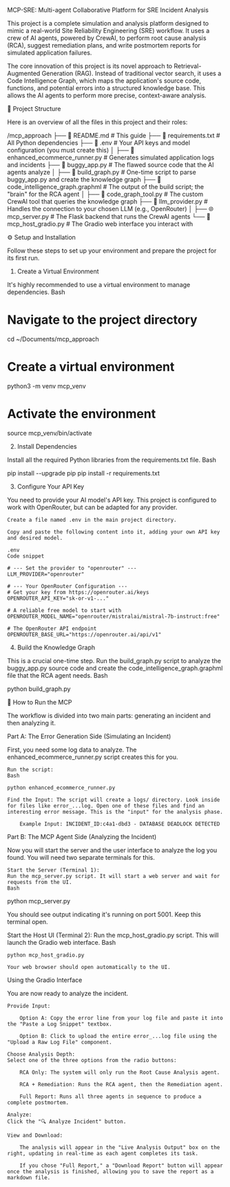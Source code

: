 MCP-SRE: Multi-agent Collaborative Platform for SRE Incident Analysis

This project is a complete simulation and analysis platform designed to mimic a real-world Site Reliability Engineering (SRE) workflow. It uses a crew of AI agents, powered by CrewAI, to perform root cause analysis (RCA), suggest remediation plans, and write postmortem reports for simulated application failures.

The core innovation of this project is its novel approach to Retrieval-Augmented Generation (RAG). Instead of traditional vector search, it uses a Code Intelligence Graph, which maps the application's source code, functions, and potential errors into a structured knowledge base. This allows the AI agents to perform more precise, context-aware analysis.

📂 Project Structure

Here is an overview of all the files in this project and their roles:

/mcp_approach
├── 📄 README.md                 # This guide
├── 📄 requirements.txt           # All Python dependencies
├── 📄 .env                      # Your API keys and model configuration (you must create this)
│
├── 🤖 enhanced_ecommerce_runner.py # Generates simulated application logs and incidents
├── 🐛 buggy_app.py                # The flawed source code that the AI agents analyze
│
├── 🧠 build_graph.py               # One-time script to parse buggy_app.py and create the knowledge graph
├── 🧠 code_intelligence_graph.graphml # The output of the build script; the "brain" for the RCA agent
│
├── 🔧 code_graph_tool.py          # The custom CrewAI tool that queries the knowledge graph
├── 🔧 llm_provider.py             # Handles the connection to your chosen LLM (e.g., OpenRouter)
│
├── 🌐 mcp_server.py               # The Flask backend that runs the CrewAI agents
└── 🎨 mcp_host_gradio.py          # The Gradio web interface you interact with

⚙️ Setup and Installation

Follow these steps to set up your environment and prepare the project for its first run.

1. Create a Virtual Environment

It's highly recommended to use a virtual environment to manage dependencies.
Bash

# Navigate to the project directory
cd ~/Documents/mcp_approach

# Create a virtual environment
python3 -m venv mcp_venv

# Activate the environment
source mcp_venv/bin/activate

2. Install Dependencies

Install all the required Python libraries from the requirements.txt file.
Bash

pip install --upgrade pip
pip install -r requirements.txt

3. Configure Your API Key

You need to provide your AI model's API key. This project is configured to work with OpenRouter, but can be adapted for any provider.

    Create a file named .env in the main project directory.

    Copy and paste the following content into it, adding your own API key and desired model.

    .env
    Code snippet

    # --- Set the provider to "openrouter" ---
    LLM_PROVIDER="openrouter"

    # --- Your OpenRouter Configuration ---
    # Get your key from https://openrouter.ai/keys
    OPENROUTER_API_KEY="sk-or-v1-..."

    # A reliable free model to start with
    OPENROUTER_MODEL_NAME="openrouter/mistralai/mistral-7b-instruct:free"

    # The OpenRouter API endpoint
    OPENROUTER_BASE_URL="https://openrouter.ai/api/v1"

4. Build the Knowledge Graph

This is a crucial one-time step. Run the build_graph.py script to analyze the buggy_app.py source code and create the code_intelligence_graph.graphml file that the RCA agent needs.
Bash

python build_graph.py

🚀 How to Run the MCP

The workflow is divided into two main parts: generating an incident and then analyzing it.

Part A: The Error Generation Side (Simulating an Incident)

First, you need some log data to analyze. The enhanced_ecommerce_runner.py script creates this for you.

    Run the script:
    Bash

    python enhanced_ecommerce_runner.py

    Find the Input: The script will create a logs/ directory. Look inside for files like error_...log. Open one of these files and find an interesting error message. This is the "input" for the analysis phase.

        Example Input: INCIDENT_ID:c4a1-dbd3 - DATABASE DEADLOCK DETECTED

Part B: The MCP Agent Side (Analyzing the Incident)

Now you will start the server and the user interface to analyze the log you found. You will need two separate terminals for this.

    Start the Server (Terminal 1):
    Run the mcp_server.py script. It will start a web server and wait for requests from the UI.
    Bash

python mcp_server.py

You should see output indicating it's running on port 5001. Keep this terminal open.

Start the Host UI (Terminal 2):
Run the mcp_host_gradio.py script. This will launch the Gradio web interface.
Bash

    python mcp_host_gradio.py

    Your web browser should open automatically to the UI.

Using the Gradio Interface

You are now ready to analyze the incident.

    Provide Input:

        Option A: Copy the error line from your log file and paste it into the "Paste a Log Snippet" textbox.

        Option B: Click to upload the entire error_...log file using the "Upload a Raw Log File" component.

    Choose Analysis Depth:
    Select one of the three options from the radio buttons:

        RCA Only: The system will only run the Root Cause Analysis agent.

        RCA + Remediation: Runs the RCA agent, then the Remediation agent.

        Full Report: Runs all three agents in sequence to produce a complete postmortem.

    Analyze:
    Click the "🔍 Analyze Incident" button.

    View and Download:

        The analysis will appear in the "Live Analysis Output" box on the right, updating in real-time as each agent completes its task.

        If you chose "Full Report," a "Download Report" button will appear once the analysis is finished, allowing you to save the report as a markdown file.
